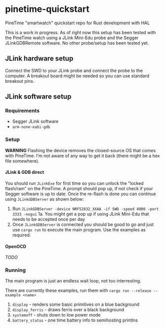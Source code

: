 # pinetime-quickstart

PineTime "smartwatch" quickstart repo for Rust development with HAL

This is a work in progress. As of right now this setup has been tested with the PineTime watch using a JLink Mini-Edu probe and the Segger JLinkGDBRemote software. No other probe/setup has been tested yet.

## JLink hardware setup

Connect the SWD to your JLink probe and connect the probe to the computer. A breakout board might be needed so you can use standard breakout pins.

## JLink software setup

### Requirements

* Segger JLink software
* `arm-none-eabi-gdb`

### Setup

**WARNING**
Flashing the device removes the closed-source OS that comes with PineTime. I'm not aware of any way to get it back (there might be a hex file somewhere).

#### JLink & GDB direct

You should run `JLinkExe` for first time so you can unlock the "locked flash/ram" on the PineTime. A prompt should pop up, if not check if your Segger software is up to date. Once the re-flash is done you can continue using `JLinkGDBServer` as shown below:

1. Run `JLinkGDBServer -device NRF52832_XXAA -if SWD -speed 4000 -port 3333 -nogui`
1a. You might get a pop up if using JLink Mini-Edu that needs to be accepted once per day
2. Once `JLinkGDBServer` is connected you should be good to go and just use `cargo run` to execute the main program. Use the examples as required.

#### OpenOCD

*TODO*

### Running

The main program is just an endless wait loop, not too interresting.

There are currently these examples, run them with `cargo run --release --example <name>`

1. `display` - renders some basic primitives on a blue background
2. `display_ferris` - draws ferris over a black background
3. `systemoff` - shuts down to low power mode
4. `battery_status` - one time battery info to semihosting printlns